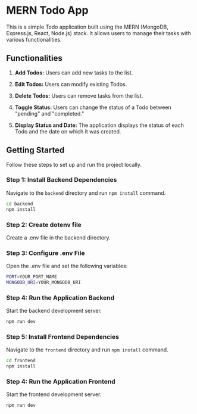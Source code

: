 # MERN Todo App

This is a simple Todo application built using the MERN (MongoDB, Express.js, React, Node.js) stack. It allows users to manage their tasks with various functionalities.

## Functionalities

1. **Add Todos:** Users can add new tasks to the list.

2. **Edit Todos:** Users can modify existing Todos.

3. **Delete Todos:** Users can remove tasks from the list.

4. **Toggle Status:** Users can change the status of a Todo between "pending" and "completed."

5. **Display Status and Date:** The application displays the status of each Todo and the date on which it was created.

## Getting Started

Follow these steps to set up and run the project locally.

### Step 1: Install Backend Dependencies

Navigate to the `backend` directory and run `npm install` command.

```bash
cd backend
npm install
```
### Step 2: Create dotenv file

Create a .env file in the backend directory.

### Step 3: Configure .env File

Open the .env file and set the following variables:

```bash
PORT=YOUR_PORT_NAME
MONGODB_URI=YOUR_MONGODB_URI
```

### Step 4: Run the Application Backend

Start the backend development server.

```bash
npm run dev
```

### Step 5: Install Frontend Dependencies

Navigate to the `frontend` directory and run `npm install` command.

```bash
cd frontend
npm install
```

### Step 4: Run the Application Frontend

Start the frontend development server.

```bash
npm run dev
```
